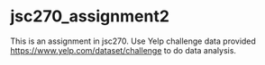 # jsc270_assignment2
This is an assignment in jsc270. 
Use Yelp challenge data provided https://www.yelp.com/dataset/challenge to do data analysis.
